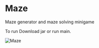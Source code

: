 
# Maze
Maze generator and maze solving minigame

To run Download jar or run main.



![Maze](https://user-images.githubusercontent.com/86021222/127757481-5dc2c346-96dd-4e57-a5a0-5ee59af0f341.png)
